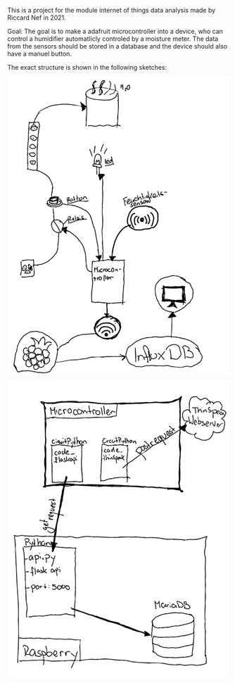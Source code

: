 This is a project for the module internet of things data analysis made by Riccard Nef in 2021.

Goal:
The goal is to make a adafruit microcontroller into a device, who can control a humidifier automatlicly controled by a moisture meter. 
The data from the sensors should be stored in a database and the device should also have a manuel button. 

The exact structure is shown in the following sketches:

![sketch1](sketch1-1.png)

![sketch1](sketch2-1.png)
